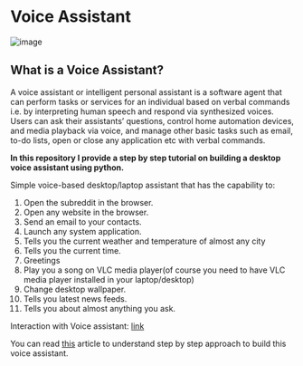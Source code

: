 # Voice Assistant
![image](https://github.com/nageshsinghc4/Voice-assistant/blob/master/cropped-personal-voice-assistant.png)

## What is a Voice Assistant?

A voice assistant or intelligent personal assistant is a software agent that can perform tasks or services for an individual based on verbal commands i.e. by interpreting human speech and respond via synthesized voices. Users can ask their assistants’ questions, control home automation devices, and media playback via voice, and manage other basic tasks such as email, to-do lists, open or close any application etc with verbal commands.

**In this repository I provide a step by step tutorial on building a desktop voice assistant using python.**

Simple voice-based desktop/laptop assistant that has the capability to:
1. Open the subreddit in the browser.
2. Open any website in the browser.
3. Send an email to your contacts.
4. Launch any system application.
5. Tells you the current weather and temperature of almost any city
6. Tells you the current time.
7. Greetings
8. Play you a song on VLC media player(of course you need to have VLC media player installed in your laptop/desktop)
9. Change desktop wallpaper.
10. Tells you latest news feeds.
11. Tells you about almost anything you ask.

Interaction with Voice assistant: [link](https://photos.google.com/share/AF1QipNJW9DztpXUh4dBJN06S4cwKHo0S1PyWZrTJqjaVJ5ZJysxzjI4pxazL3sd_hvAiw?key=U28yakRQOTdGcmFvMTktZnMwYmF4NGZMeVY5a0hB)

You can read [this](https://www.theaidream.com/post/build-your-first-voice-assistant) article to understand step by step approach to build this voice assistant.
